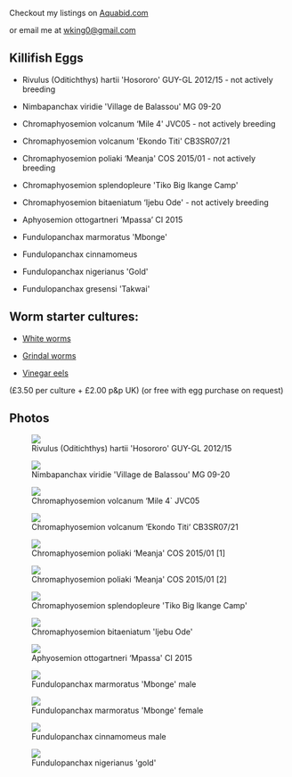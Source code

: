 Checkout my listings on [Aquabid.com](https://www.aquabid.com/cgi-bin/auction/auction.cgi?disp&viewseller&Wking)

or email me at [wking0@gmail.com](mailto:wking0@gmail.com)

## Killifish Eggs

- Rivulus (Oditichthys) hartii 'Hosororo' GUY-GL 2012/15 - not actively breeding

- Nimbapanchax viridie 'Village de Balassou' MG 09-20

- Chromaphyosemion volcanum ‘Mile 4' JVC05 - not actively breeding

- Chromaphyosemion volcanum 'Ekondo Titi' CB3SR07/21

- Chromaphyosemion poliaki ‘Meanja' COS 2015/01 - not actively breeding

- Chromaphyosemion splendopleure 'Tiko Big Ikange Camp'

- Chromaphyosemion bitaeniatum ‘Ijebu Ode' - not actively breeding

- Aphyosemion ottogartneri ’Mpassa’ CI 2015

- Fundulopanchax marmoratus 'Mbonge'

- Fundulopanchax cinnamomeus

- Fundulopanchax nigerianus 'Gold'

- Fundulopanchax gresensi 'Takwai'

## Worm starter cultures:

- [White worms](https://thekillifish.net/white_worms/)

- [Grindal worms](https://thekillifish.net/grindal_worms/)

- [Vinegar eels](https://thekillifish.net/vinegar_eel_culture/)

(£3.50 per culture + £2.00 p&p UK)
(or free with egg purchase on request)

## Photos

<figure>
  <img src="https://thekillifish.net/index_ATTACHMENTS/Anablesoides spec.aff.holmiae GUY-GL 2012:15.jpg" />
  <figcaption>Rivulus (Oditichthys) hartii 'Hosororo' GUY-GL 2012/15</figcaption>
</figure>

<figure>
  <img src="https://thekillifish.net/index_ATTACHMENTS/Nimbapanchax_viridie_Village_de_Balassou_MG_09-20.png" />
  <figcaption>Nimbapanchax viridie 'Village de Balassou' MG 09-20</figcaption>
</figure>

<figure>
  <img src="https://thekillifish.net/index_ATTACHMENTS/Chrom_volcanum_Mile4_2.jpg" />
  <figcaption>Chromaphyosemion volcanum ‘Mile 4` JVC05</figcaption>
</figure>

<figure>
  <img src="https://thekillifish.net/index_ATTACHMENTS/Chrom_volcanum_Ekondo_Titi_6431.jpg" />
  <figcaption>Chromaphyosemion volcanum ‘Ekondo Titi‘ CB3SR07/21</figcaption>
</figure>

<figure>
  <img src="https://thekillifish.net/index_ATTACHMENTS/Chromaphyosemion_poliaki_COS_2015__Meanja_01.png" />
  <figcaption>Chromaphyosemion poliaki ‘Meanja' COS 2015/01 [1]</figcaption>
</figure>

<figure>
  <img src="https://thekillifish.net/index_ATTACHMENTS/Chromaphyosemion_poliaki_COS_2015__Meanja_07.png" />
  <figcaption>Chromaphyosemion poliaki ‘Meanja' COS 2015/01 [2]</figcaption>
</figure>

<figure>
  <img src="https://thekillifish.net/index_ATTACHMENTS/Chromaphyosemion_splendopleure_Tiko_Big_Ikange_Camp.jpg" />
  <figcaption>Chromaphyosemion splendopleure 'Tiko Big Ikange Camp'</figcaption>
</figure>

<figure>
  <img src="https://thekillifish.net/index_ATTACHMENTS/bitaeniatum_full.jpg" />
  <figcaption>Chromaphyosemion bitaeniatum 'Ijebu Ode'</figcaption>
</figure>

<figure>
  <img src="https://thekillifish.net/index_ATTACHMENTS/Aphyosemion_ottogartneri_CI2015_Mpassa_06.png" />
  <figcaption>Aphyosemion ottogartneri ‘Mpassa' CI 2015</figcaption>
</figure>

<figure>
  <img src="https://thekillifish.net/index_ATTACHMENTS/Fundulopanchax_marmoratus_Mbonge_male_07.png" />
  <figcaption>Fundulopanchax marmoratus 'Mbonge' male</figcaption>
</figure>

<figure>
  <img src="https://thekillifish.net/index_ATTACHMENTS/Fundulopanchax_marmoratus_Mbonge_female.png" />
  <figcaption>Fundulopanchax marmoratus 'Mbonge' female</figcaption>
</figure>

<figure>
  <img src="https://thekillifish.net/index_ATTACHMENTS/Fundulopanchax_cinnamomeus_flare.jpg" />
  <figcaption>Fundulopanchax cinnamomeus male</figcaption>
</figure>

<figure>
  <img src="https://thekillifish.net/index_ATTACHMENTS/Fundulopanchax_gardneri_nigerianus_gold.jpg" />
  <figcaption>Fundulopanchax nigerianus 'gold'</figcaption>
</figure>
